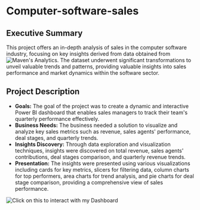 # Computer-software-sales

## Executive Summary
This project offers an in-depth analysis of sales in the computer software industry, focusing on key insights derived from data obtained from ![Maven's Analytics](https://mavenanalytics.io/challenges). The dataset underwent significant transformations to unveil valuable trends and patterns, providing valuable insights into sales performance and market dynamics within the software sector.
## Project Description
- **Goals:** The goal of the project was to create a dynamic and interactive Power BI dashboard that enables sales managers to track their team's quarterly performance effectively.
- **Business Needs:** The business needed a solution to visualize and analyze key sales metrics such as revenue, sales agents' performance, deal stages, and quarterly trends.
- **Insights Discovery:** Through data exploration and visualization techniques, insights were discovered on total revenue, sales agents' contributions, deal stages comparison, and quarterly revenue trends.
- **Presentation:** The insights were presented using various visualizations including cards for key metrics, slicers for filtering data, column charts for top performers, area charts for trend analysis, and pie charts for deal stage comparison, providing a comprehensive view of sales performance.

![Click on this to interact with my Dashboard](https://app.powerbi.com/view?r=eyJrIjoiM2E3OTY3N2ItY2NjMy00OTRmLWFiZjgtMGMyZDEzOTRhYjYyIiwidCI6ImRmODY3OWNkLWE4MGUtNDVkOC05OWFjLWM4M2VkN2ZmOTVhMCJ9)

